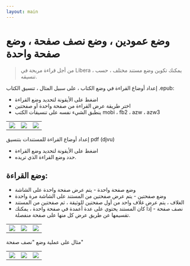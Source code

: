 ```yaml
---
layout: main
---
```


# وضع عمودين ، وضع نصف صفحة ، وضع صفحة واحدة

> من أجل قراءة مريحة في Libera ، يمكنك تكوين وضع مستند مختلف ، حسب تنسيقه.

إعداد أوضاع القراءة في وضع الكتاب ، على سبيل المثال ، تنسيق الكتاب .epub:

* اضغط على الأيقونة لتحديد وضع القراءة
* اختر طريقة عرض القراءة من صفحة واحدة أو صفحتين
* ينطبق الشيء نفسه على تنسيقات الكتب mobi ، fb2 ، azw ، azw3

||||
|-|-|-|
|![](1.jpg)|![](2.jpg)|![](3.jpg)|

إعداد أوضاع القراءة للمستندات بتنسيق pdf (djvu)

* اضغط على الأيقونة لتحديد وضع القراءة
* حدد وضع القراءة الذي تريده.

## وضع القراءة:

* وضع صفحة واحدة - يتم عرض صفحة واحدة على الشاشة
* وضع صفحتين - يتم عرض صفحتين من المستند على الشاشة مرة واحدة
* الغلاف ، يتم عرض غلاف واحد من أول صفحتين للوثيقة ، ثم صفحتين من المستند
* نصف صفحة - إذا كان المستند يحتوي على عدة أعمدة في صفحة واحدة ، يمكنك تقسيمها عن طريق عرض كل منها على صفحة منفصلة.

||||
|-|-|-|
|![](4.jpg)|![](5.jpg)|![](6.jpg)|

مثال على عملية وضع &quot;نصف صفحة&quot;

||||
|-|-|-|
|![](7.jpg)|![](8.jpg)|![](9.jpg)|
